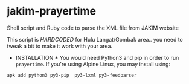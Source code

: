 # jakim-prayertime
Shell script and Ruby code to parse the XML file from JAKIM website

This script is *HARDCODED* for Hulu Langat/Gombak area.. you need to tweak a bit to make it work with your area.

* INSTALLATION *
You would need Python3 and pip in order to run ``prayertime``. 
If you're using Alpine Linux, you may install using:
```
apk add python3 py3-pip  py3-lxml py3-feedparser

```
